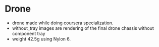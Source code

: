 # Drone
- drone made while doing coursera specialization.
- without_tray images are rendering of the final drone chassis without component tray
- weight 42.5g using Nylon 6.
